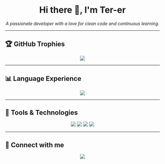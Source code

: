 <!-- README.md -->

<h1 align="center">Hi there 👋, I'm Ter-er</h1>
<p align="center">
  <em>A passionate developer with a love for clean code and continuous learning.</em>
</p>

---

## 🏆 GitHub Trophies
<p align="center">
  <img src="https://github-profile-trophy.vercel.app/?username=Ter-er&theme=darkhub&no-frame=true&no-bg=true&margin-w=5" />
</p>

---

## 📊 Language Experience

<p align="center">
  <img src="https://github-readme-stats.vercel.app/api/top-langs/?username=Ter-er&layout=compact&langs_count=10&theme=dark&hide_progress=false" />
</p>

---

## 🧰 Tools & Technologies

<p align="center">
  <img src="https://img.shields.io/badge/-Python-05122A?style=flat&logo=python" />
  <img src="https://img.shields.io/badge/-JavaScript-05122A?style=flat&logo=javascript" />
  <img src="https://img.shields.io/badge/-Git-05122A?style=flat&logo=git" />
  <img src="https://img.shields.io/badge/-Linux-05122A?style=flat&logo=linux" />
</p>

---

## 🔗 Connect with me

<p align="center">
  <a href="https://www.linkedin.com/in/Ter-er" target="_blank">
    <img src="https://img.shields.io/badge/LinkedIn-Ter--er-blue?style=flat&logo=linkedin" />
  </a>
</p>

